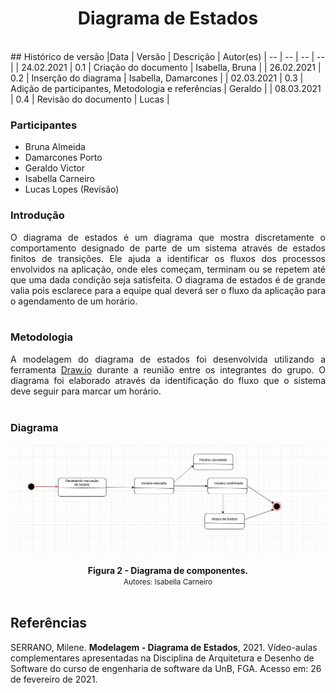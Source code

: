 # <center> Diagrama de Estados
<br>
## Histórico de versão
|Data | Versão | Descrição | Autor(es)
| -- | -- | -- | -- |
| 24.02.2021 | 0.1 | Criação do documento | Isabella, Bruna |
| 26.02.2021 | 0.2 | Inserção do diagrama | Isabella, Damarcones |
| 02.03.2021 | 0.3 | Adição de participantes, Metodologia e referências | Geraldo |
| 08.03.2021 | 0.4 | Revisão do documento | Lucas |

### Participantes
- Bruna Almeida
- Damarcones Porto
- Geraldo Victor
- Isabella Carneiro
- Lucas Lopes (Revisão)

### Introdução
<div align="justify">O diagrama de estados é um diagrama que mostra discretamente o comportamento designado de parte de um sistema através de estados finitos de transições. Ele ajuda a identificar os fluxos dos processos envolvidos na aplicação, onde eles começam, terminam ou se repetem até que uma dada condição seja satisfeita. O diagrama de estados é de grande valia pois esclarece para a equipe qual deverá ser o fluxo da aplicação para o agendamento de um horário.
</div><br>

### Metodologia
<div align="justify">A modelagem do diagrama de estados foi desenvolvida utilizando a ferramenta <a href="https://app.diagrams.net/">Draw.io</a> durante a reunião entre os integrantes do grupo. O diagrama foi elaborado através da identificação do fluxo que o sistema deve seguir para marcar um horário. </div><br>

### Diagrama

[<div align="center"><img width="auto" height="auto" src="../../img/diagrama-estado.jpg"/></div>](../../img/diagrama-estado.jpg)
<figcaption><center>
    <b>Figura 2 - Diagrama de componentes.</b>
    <br>
    <small>Autores: Isabella Carneiro</small>
</figcaption>
<br>

## Referências

SERRANO, Milene. **Modelagem - Diagrama de Estados**, 2021. Vídeo-aulas complementares apresentadas na Disciplina de Arquitetura e Desenho de Software do curso de engenharia de software da UnB, FGA. Acesso em: 26 de fevereiro de 2021.
